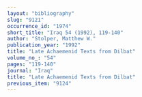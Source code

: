 ```yaml
---
layout: "bibliography"
slug: "9121"
occurrence_id: "1974"
short_title: "Iraq 54 (1992), 119-140"
author: "Stolper, Matthew W."
publication_year: "1992"
title: "Late Achaemenid Texts from Dilbat"
volume_no_: "54"
pages: "119-140"
journal: "Iraq"
title: "Late Achaemenid Texts from Dilbat"
previous_item: "9124"
---
```

